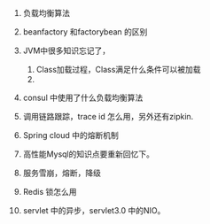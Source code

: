 1. 负载均衡算法

2. beanfactory 和factorybean 的区别

3. JVM中很多知识忘记了，

   1. Class加载过程，Class满足什么条件可以被加载
   2. 

4. consul 中使用了什么负载均衡算法

5. 调用链路跟踪，trace id 怎么用，另外还有zipkin.

6. Spring cloud 中的熔断机制

7. 高性能Mysql的知识点要重新回忆下。

8. 服务雪崩，熔断，降级

9. Redis 锁怎么用

10. servlet 中的异步，servlet3.0 中的NIO。

     


